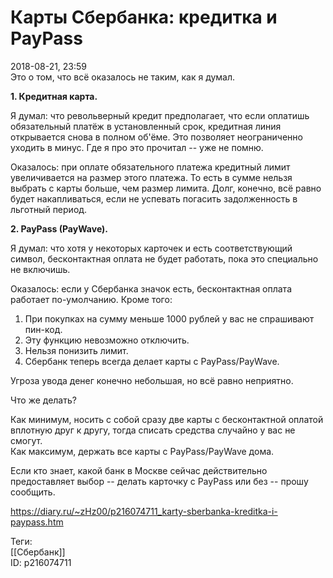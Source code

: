 Карты Сбербанка: кредитка и PayPass
====================================

   
 2018-08-21, 23:59   
  Это о том, что всё оказалось не таким, как я думал.   
   
  **1. Кредитная карта.**    
   
 Я думал: что револьверный кредит предполагает, что если оплатишь обязательный платёж в установленный срок, кредитная линия открывается снова в полном об'ёме. Это позволяет неограниченно уходить в минус. Где я про это прочитал -- уже не помню.   
   
 Оказалось: при оплате обязательного платежа кредитный лимит увеличивается на размер этого платежа. То есть в сумме нельзя выбрать с карты больше, чем размер лимита. Долг, конечно, всё равно будет накапливаться, если не успевать погасить задолженность в льготный период.   
   
  **2. PayPass (PayWave).**    
   
 Я думал: что хотя у некоторых карточек и есть соответствующий символ, бесконтактная оплата не будет работать, пока это специально не включишь.   
   
 Оказалось: если у Сбербанка значок есть, бесконтактная оплата работает по-умолчанию. Кроме того:   
   
 1. При покупках на сумму меньше 1000 рублей у вас не спрашивают пин-код.   
 2. Эту функцию невозможно отключить.   
 3. Нельзя понизить лимит.   
 4. Сбербанк теперь всегда делает карты с PayPass/PayWave.   
   
 Угроза увода денег конечно небольшая, но всё равно неприятно.   
   
 Что же делать?   
   
 Как минимум, носить с собой сразу две карты с бесконтактной оплатой вплотную друг к другу, тогда списать средства случайно у вас не смогут.   
 Как максимум, держать все карты с PayPass/PayWave дома.   
   
 Если кто знает, какой банк в Москве сейчас действительно предоставляет выбор -- делать карточку с PayPass или без -- прошу сообщить.   
    
 <https://diary.ru/~zHz00/p216074711_karty-sberbanka-kreditka-i-paypass.htm>   
   
 Теги:   
 [[Сбербанк]]   
 ID: p216074711